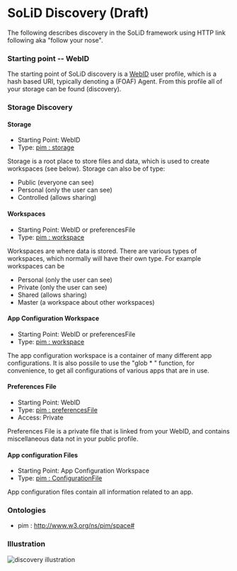 # SoLiD Discovery (Draft)

The following describes discovery in the SoLiD framework using HTTP link following aka "follow your nose".

### Starting point -- WebID

The starting point of SoLiD discovery is a [WebID](http://www.w3.org/2005/Incubator/webid/spec/identity/) user profile, which is a hash based URI, typically denoting a (FOAF) Agent.  From this profile all of your storage can be found (discovery).

### Storage Discovery

#### Storage

* Starting Point: WebID
* Type: [pim : storage](http://www.w3.org/ns/pim/space#storage)

Storage is a root place to store files and data, which is used to create workspaces (see below).  Storage can also be of type:
* Public (everyone can see)
* Personal (only the user can see)
* Controlled (allows sharing)

#### Workspaces

* Starting Point: WebID or preferencesFile
* Type: [pim : workspace](http://www.w3.org/ns/pim/space#workspace)

Workspaces are where data is stored.  There are various types of workspaces, which normally will have their own type.  For example workspaces can be
* Personal (only the user can see)
* Private (only the user can see)
* Shared (allows sharing)
* Master (a workspace about other workspaces)

#### App Configuration Workspace

* Starting Point: WebID or preferencesFile
* Type: [pim : workspace](http://www.w3.org/ns/pim/space#workspace)

The app configuration workspace is a container of many different app configurations.  It is also possile to use the "glob * " function, for convenience, to get all configurations of various apps that are in use.

#### Preferences File

* Starting Point: WebID
* Type: [pim : preferencesFile](http://www.w3.org/ns/pim/space#preferencesFile)
* Access: Private

Preferences File is a private file that is linked from your WebID, and contains miscellaneous data not in your public profile.


#### App configuration Files

* Starting Point: App Configuration Workspace
* Type: [pim : ConfigurationFile](http://www.w3.org/ns/pim/space#configurationFile)

App configuration files contain all information related to an app.  


### Ontologies

* pim : http://www.w3.org/ns/pim/space#


### Illustration

![discovery illustration](assets/discovery.png "discovery illustration")
